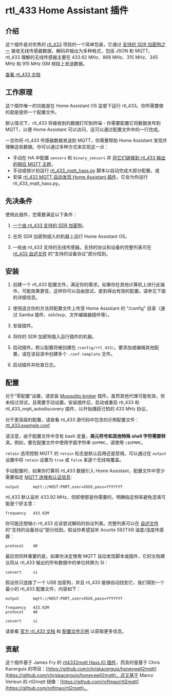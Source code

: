# rtl_433 Home Assistant 插件

## 介绍

这个插件是对优秀的 [rtl_433](https://github.com/merbanan/rtl_433) 项目的一个简单包装，它通过 [支持的 SDR 加密狗之一](https://triq.org/rtl_433/HARDWARE.html) 接收无线传感器数据，解码并输出为多种格式，包括 JSON 和 MQTT。rtl_433 理解的无线传感器主要在 433.92 MHz、868 MHz、315 MHz、345 MHz 和 915 MHz ISM 频段上发送数据。

[查看 rtl_433 文档](https://triq.org/rtl_433)

## 工作原理

这个插件唯一的功能是在 Home Assistant OS 监督下运行 rtl_433。你所需要做的就是提供一个配置文件。

默认情况下，rtl_433 将接收到的数据打印到终端 - 你需要配置它将数据发布到 MQTT，以便 Home Assistant 可以访问，这可以通过配置文件中的一行完成。

一旦你将 rtl_433 传感器数据发送到 MQTT，你需要帮助 Home Assistant 发现并理解这些数据。你可以通过多种方式来实现这一点：

  * 手动在 HA 中配置 `sensors` 和 `binary_sensors` 并 [将它们链接到 rtl_433 输出的相应 MQTT 主题](https://www.home-assistant.io/integrations/sensor.mqtt/)，
  * 手动或按计划运行 [rtl_433_mqtt_hass.py](https://github.com/merbanan/rtl_433/tree/master/examples/rtl_433_mqtt_hass.py) 脚本以自动完成大部分配置，或
  * 安装 [rtl_433 MQTT 自动发现 Home Assistant 插件](https://github.com/pbkhrv/rtl_433-hass-addons/tree/main/rtl_433_mqtt_autodiscovery)，它会为你运行 rtl_433_mqtt_hass.py。

## 先决条件

使用此插件，您需要满足以下条件：

 1. [一个由 rtl_433 支持的 SDR 加密狗](https://triq.org/rtl_433/HARDWARE.html)。

 2. 在将 SDR 加密狗插入的机器上运行 Home Assistant OS。

 3. 一些由 rtl_433 支持的无线传感器。支持的协议和设备的完整列表可在 [rtl_433 自述文件](https://github.com/merbanan/rtl_433/blob/master/README.md) 的“支持的设备协议”部分找到。

## 安装

 1. 创建一个 rtl_433 配置文件，满足你的需求。如果你在其他计算机上进行此操作，可能效果更佳，这样你可以自由尝试，直到得出有效的配置。请参见下面的详细信息。

 2. 使用适合你的方法将配置文件上传至 Home Assistant 的 "/config" 目录（通过 Samba 插件、ssh/scp、文件编辑器插件等）。

 3. 安装插件。

 5. 将你的 SDR 加密狗插入运行插件的机器。

 5. 启动插件。默认配置将被创建在 `/config/rtl_433/`。要添加或编辑其他配置，请在该目录中创建多个 `.conf.template` 文件。

 6. 启动插件并检查日志。

## 配置

对于“零配置”设置，请安装 [Mosquitto broker](https://github.com/home-assistant/addons/blob/master/mosquitto/DOCS.md) 插件。虽然其他代理可能有效，但未经过测试，且需要手动设置。安装插件后，启动或重启 rtl_433 和 rtl_433_mqtt_autodiscovery 插件，以开始捕获已知的 433 MHz 协议。

对于更高级的配置，请查看 rtl_433 源代码中包含的示例配置文件：[rtl_433.example.conf](https://github.com/merbanan/rtl_433/blob/master/conf/rtl_433.example.conf)

请注意，由于配置文件中含有 bash 变量，**美元符号和其他特殊 shell 字符需要转义**。例如，要在配置文件中使用字面字符串 `$GPRMC`，请使用 `\$GPRMC`。

`retain` 选项控制 MQTT 的 `retain` 标志是默认启用还是禁用。可以通过在 `output` 设置中将 `retain` 设置为 `true` 或 `false` 来逐个无线电覆盖。

手动配置时，如果你打算将 rtl_433 数据引入 Home Assistant，配置文件中至少需要指定 [MQTT 连接和认证信息](https://triq.org/rtl_433/OPERATION.html#mqtt-output):

```
output      mqtt://HOST:PORT,user=XXXX,pass=YYYYYYY
```

rtl_433 默认监听 433.92 MHz，但即使那是你需要的，明确指定频率避免混淆可能是个好主意：

```
frequency   433.92M
```

你可能还想缩小 rtl_433 应该尝试解码的协议列表。完整列表可以在 [自述文件](https://github.com/merbanan/rtl_433/blob/master/README.md) 的“支持的设备协议”部分找到。假设你希望监听 Acurite 592TXR 温度/湿度传感器：

```
protocol    40
```

最后但同样重要的是，如果你决定使用 MQTT 自动发现脚本或插件，它的文档建议将从 rtl_433 输出的所有数据中的单位转换为 SI：

```
convert     si
```

假设你只连接了一个 USB 加密狗，并且 rtl_433 能够自动找到它，我们得到一个最小的 rtl_433 配置文件，内容如下：

```
output      mqtt://HOST:PORT,user=XXXX,pass=YYYYYYY

frequency   433.92M
protocol    40

convert     si
```

请查看 [官方 rtl_433 文档](https://triq.org/rtl_433) 和 [配置文件示例](https://github.com/merbanan/rtl_433/tree/master/conf) 以获取更多信息。

## 贡献

这个插件基于 James Fry 的 [rtl4332mqtt Hass.IO 插件](https://github.com/james-fry/hassio-addons/tree/master/rtl4332mqtt)，而及时是基于 Chris Kacerguis 的项目：[https://github.com/chriskacerguis/honeywell2mqtt](https://github.com/chriskacerguis/honeywell2mqtt)，这又基于 Marco Verleun 的 rtl2mqtt 镜像：[https://github.com/roflmao/rtl2mqtt](https://github.com/roflmao/rtl2mqtt)。